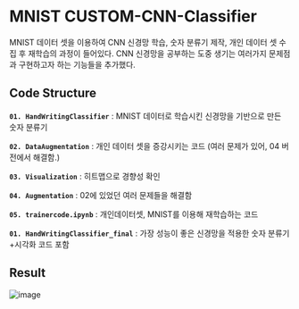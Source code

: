 # MNIST CUSTOM-CNN-Classifier

MNIST 데이터 셋을 이용하여 CNN 신경망 학습, 숫자 분류기 제작, 개인 데이터 셋 수집 후 재학습의 과정이 들어있다. CNN 신경망을 공부하는 도중 생기는 여러가지 문제점과 구현하고자 하는 기능들을 추가했다. 

## Code Structure

**`01. HandWritingClassifier`** : MNIST 데이터로 학습시킨 신경망을 기반으로 만든 숫자 분류기 

**`02. DataAugmentation`** : 개인 데이터 셋을 증강시키는 코드 (여러 문제가 있어, 04 버전에서 해결함.)

**`03. Visualization`** : 히트맵으로 경향성 확인

**`04. Augmentation`** : 02에 있었던 여러 문제들을 해결함 

**`05. trainercode.ipynb`** : 개인데이터셋, MNIST를 이용해 재학습하는 코드

**`01. HandWritingClassifier_final`** : 가장 성능이 좋은 신경망을 적용한 숫자 분류기+시각화 코드 포함

## Result
![image](https://github.com/Tonnonssi/MNISTCUSTOM-CNN-Classifier/assets/126959470/f037ef21-1948-43b9-ac9f-b84923349ae4)
